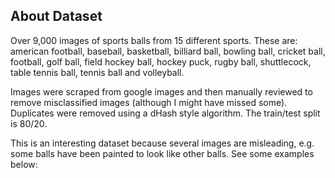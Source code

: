 ## About Dataset
Over 9,000 images of sports balls from 15 different sports. These are: american football, baseball, basketball, billiard ball, bowling ball, cricket ball, football, golf ball, field hockey ball, hockey puck, rugby ball, shuttlecock, table tennis ball, tennis ball and volleyball.

Images were scraped from google images and then manually reviewed to remove misclassified images (although I might have missed some). Duplicates were removed using a dHash style algorithm. The train/test split is 80/20.

This is an interesting dataset because several images are misleading, e.g. some balls have been painted to look like other balls. See some examples below:

